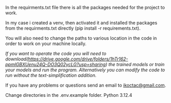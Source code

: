In the requirments.txt file there is all the packages needed for the project to work.

In my case i created a venv, then activated it and installed the packages from the requirments.txt directly
(pip install -r requirements.txt).

You will also need to change the paths to various location in the code in order to work on your machine locally.

*If you want to operate the code you will need to download(https://drive.google.com/drive/folders/1hTr162-ppmlGBXUenu24Q-DO3Q02ycLG?usp=sharing) the trained models or train your models and run the program. Alternatively you can modify the code to run without the text-simplification addition.*

If you have any problems or questions send an email to ikoctac@gmail.com.

Change directories in the .env.example folder.
Python 3.12.4
